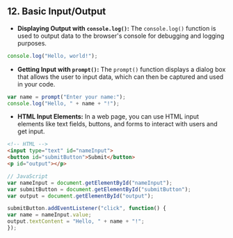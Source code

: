 ## 12. Basic Input/Output

- **Displaying Output with `console.log()`:**
The `console.log()` function is used to output data to the browser's console for debugging and logging purposes.

```javascript
console.log("Hello, world!");
```

- **Getting Input with `prompt()`:**
The `prompt()` function displays a dialog box that allows the user to input data, which can then be captured and used in your code.

```javascript
var name = prompt("Enter your name:");
console.log("Hello, " + name + "!");
```

- **HTML Input Elements:**
In a web page, you can use HTML input elements like text fields, buttons, and forms to interact with users and get input.

```html
<!-- HTML -->
<input type="text" id="nameInput">
<button id="submitButton">Submit</button>
<p id="output"></p>
```

```javascript
// JavaScript
var nameInput = document.getElementById("nameInput");
var submitButton = document.getElementById("submitButton");
var output = document.getElementById("output");

submitButton.addEventListener("click", function() {
var name = nameInput.value;
output.textContent = "Hello, " + name + "!";
});
```



